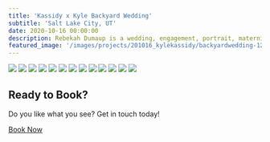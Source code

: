 ```yaml
---
title: 'Kassidy x Kyle Backyard Wedding'
subtitle: 'Salt Lake City, UT'
date: 2020-10-16 00:00:00
description: Rebekah Dumaup is a wedding, engagement, portrait, maternity, and family photographer based in Saly Lake City, Utah.
featured_image: '/images/projects/201016_kylekassidy/backyardwedding-12.jpg'
---
```


<div class="gallery" data-columns="3">
<img src="/images/projects/201016_kylekassidy/backyardwedding.jpg">
<img src="/images/projects/201016_kylekassidy/backyardwedding-2.jpg">
<img src="/images/projects/201016_kylekassidy/backyardwedding-3.jpg">
<img src="/images/projects/201016_kylekassidy/backyardwedding-4.jpg">
<img src="/images/projects/201016_kylekassidy/backyardwedding-5.jpg">
<img src="/images/projects/201016_kylekassidy/backyardwedding-6.jpg">
<img src="/images/projects/201016_kylekassidy/backyardwedding-7.jpg">
<img src="/images/projects/201016_kylekassidy/backyardwedding-8.jpg">
<img src="/images/projects/201016_kylekassidy/backyardwedding-9.jpg">
<img src="/images/projects/201016_kylekassidy/backyardwedding-10.jpg">
<img src="/images/projects/201016_kylekassidy/backyardwedding-11.jpg">
<img src="/images/projects/201016_kylekassidy/backyardwedding-12.jpg">
<img src="/images/projects/201016_kylekassidy/backyardwedding-13.jpg">
</div>

## Ready to Book?

Do you like what you see? Get in touch today!

<a href="/contact/" class="button button--large">Book Now</a>
